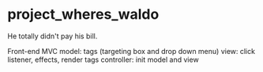 project_wheres_waldo
====================

He totally didn't pay his bill.

Front-end
MVC
model: tags (targeting box and drop down menu)
view: click listener, effects, render tags
controller: init model and view